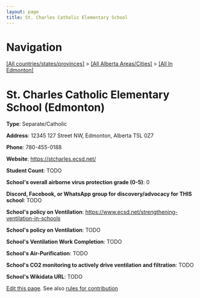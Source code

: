 ```yaml
---
layout: page
title: St. Charles Catholic Elementary School
---
```

# Navigation

[[All countries/states/provinces]](../../..) > [[All Alberta Areas/Cities]](../..) > [[All In Edmonton]](..)

# St. Charles Catholic Elementary School (Edmonton)

**Type**: Separate/Catholic

**Address**: 12345 127 Street NW, Edmonton, Alberta T5L 0Z7

**Phone**: 780-455-0188

**Website**: <https://stcharles.ecsd.net/>

**Student Count**: TODO

**School's overall airborne virus protection grade (0-5)**: 0

**Discord, Facebook, or WhatsApp group for discovery/advocacy for THIS school**: TODO

**School's policy on Ventilation**: <https://www.ecsd.net/strengthening-ventilation-in-schools>

**School's policy on Ventilation**: TODO

**School's Ventilation Work Completion**: TODO

**School's Air-Purification**: TODO

**School's CO2 monitoring to actively drive ventilation and filtration**: TODO

**School's Wikidata URL**: TODO


[Edit this page](https://github.com/ventilate-schools/AB/edit/main/./Edmonton/St._Charles_Catholic_Elementary_School.md). See also [rules for contribution](../../../contribution-rules/)